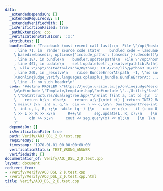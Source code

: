 ```yaml
---
data:
  _extendedDependsOn: []
  _extendedRequiredBy: []
  _extendedVerifiedWith: []
  _isVerificationFailed: true
  _pathExtension: cpp
  _verificationStatusIcon: ':x:'
  attributes: {}
  bundledCode: "Traceback (most recent call last):\n  File \"/opt/hostedtoolcache/Python/3.10.4/x64/lib/python3.10/site-packages/onlinejudge_verify/documentation/build.py\"\
    , line 71, in _render_source_code_stat\n    bundled_code = language.bundle(stat.path,\
    \ basedir=basedir, options={'include_paths': [basedir]}).decode()\n  File \"/opt/hostedtoolcache/Python/3.10.4/x64/lib/python3.10/site-packages/onlinejudge_verify/languages/cplusplus.py\"\
    , line 187, in bundle\n    bundler.update(path)\n  File \"/opt/hostedtoolcache/Python/3.10.4/x64/lib/python3.10/site-packages/onlinejudge_verify/languages/cplusplus_bundle.py\"\
    , line 401, in update\n    self.update(self._resolve(pathlib.Path(included), included_from=path))\n\
    \  File \"/opt/hostedtoolcache/Python/3.10.4/x64/lib/python3.10/site-packages/onlinejudge_verify/languages/cplusplus_bundle.py\"\
    , line 260, in _resolve\n    raise BundleErrorAt(path, -1, \"no such header\"\
    )\nonlinejudge_verify.languages.cplusplus_bundle.BundleErrorAt: ../Utility/fastIO.hpp:\
    \ line -1: no such header\n"
  code: "#define PROBLEM \"https://judge.u-aizu.ac.jp/onlinejudge/description.jsp?id=DSL_2_D\"\
    \n\n#include \"Template/template.hpp\"\n#include \"../Utility/fastIO.hpp\"\n#include\
    \ \"DataStructures/dualsegtree.hpp\"\n\nint f(int a, int b) {\n  if (b != INT32_MAX)\n\
    \    return b;\n  else\n    return a;\n}\nint e() { return INT32_MAX; }\n\nint\
    \ main() {\n  int n, q;\n  cin >> n >> q;\n\n  DualSegmentTree<int, f, e> seg(n);\n\
    \  int c, L, R, x;\n  while (q--) {\n    cin >> c;\n    if (c == 0) {\n      cin\
    \ >> L >> R >> x;\n      R++;\n      seg.update(L, R, x);\n    }\n    else {\n\
    \      cin >> x;\n      cout << seg.query(x) << nl;\n    }\n  }\n  return 0;\n\
    }"
  dependsOn: []
  isVerificationFile: true
  path: Verify/AOJ_DSL_2_D.test.cpp
  requiredBy: []
  timestamp: '1970-01-01 00:00:00+00:00'
  verificationStatus: TEST_WRONG_ANSWER
  verifiedWith: []
documentation_of: Verify/AOJ_DSL_2_D.test.cpp
layout: document
redirect_from:
- /verify/Verify/AOJ_DSL_2_D.test.cpp
- /verify/Verify/AOJ_DSL_2_D.test.cpp.html
title: Verify/AOJ_DSL_2_D.test.cpp
---
```

